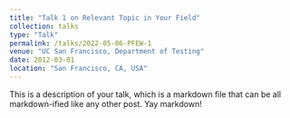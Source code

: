 ```yaml
---
title: "Talk 1 on Relevant Topic in Your Field"
collection: talks
type: "Talk"
permalink: /talks/2022-05-06-PFEW-1
venue: "UC San Francisco, Department of Testing"
date: 2012-03-01
location: "San Francisco, CA, USA"
---
```


This is a description of your talk, which is a markdown file that can be all markdown-ified like any other post. Yay markdown!
